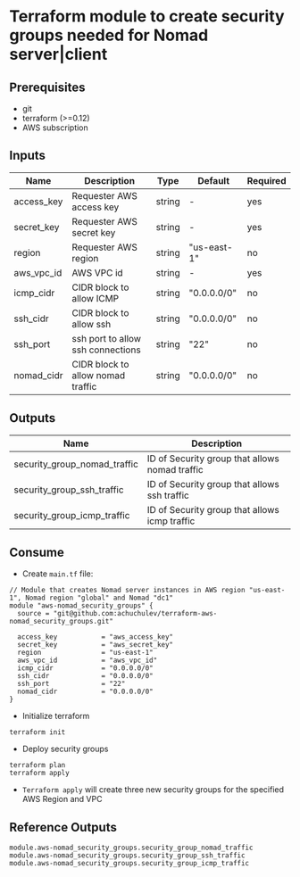 # Terraform module to create security groups needed for Nomad server|client

## Prerequisites

- git
- terraform (>=0.12)
- AWS subscription

## Inputs

| Name  |	Description |	Type |  Default |	Required
| ----- | ----------- | ---- |  ------- | --------
| access_key | Requester AWS access key | string | - | yes
| secret_key | Requester AWS secret key | string | - | yes
| region | Requester AWS region | string | "us-east-1" | no
| aws_vpc_id | AWS VPC id | string | - | yes
| icmp_cidr | CIDR block to allow ICMP | string | "0.0.0.0/0" | no
| ssh_cidr | CIDR block to allow ssh | string | "0.0.0.0/0" | no
| ssh_port | ssh port to allow ssh connections | string | "22" | no
| nomad_cidr | CIDR block to allow nomad traffic | string | "0.0.0.0/0" | no

## Outputs

| Name  |	Description 
| ----- | ----------- 
| security_group_nomad_traffic  | ID of Security group that allows nomad traffic
| security_group_ssh_traffic | ID of Security group that allows ssh traffic
| security_group_icmp_traffic  | ID of Security group that allows icmp traffic

## Consume

- Create `main.tf` file:

```
// Module that creates Nomad server instances in AWS region "us-east-1", Nomad region "global" and Nomad "dc1"
module "aws-nomad_security_groups" {
  source = "git@github.com:achuchulev/terraform-aws-nomad_security_groups.git"

  access_key           = "aws_access_key"
  secret_key           = "aws_secret_key"
  region               = "us-east-1"
  aws_vpc_id           = "aws_vpc_id"
  icmp_cidr            = "0.0.0.0/0"
  ssh_cidr             = "0.0.0.0/0"
  ssh_port             = "22"
  nomad_cidr           = "0.0.0.0/0"
}

```

- Initialize terraform

```
terraform init
```

- Deploy security groups

```
terraform plan
terraform apply
```

- `Terraform apply` will create three new security groups for the specified AWS Region and VPC

## Reference Outputs

```
module.aws-nomad_security_groups.security_group_nomad_traffic
module.aws-nomad_security_groups.security_group_ssh_traffic
module.aws-nomad_security_groups.security_group_icmp_traffic
```
